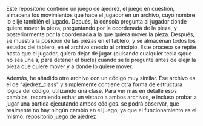 Este repositorio contiene un juego de ajedrez, el juego en cuestión, almacena los movimientos que hace el jugador en un archivo, cuyo nombre lo elije también el jugado. Depués, la consola pregunta al jugador donde quiere
mover la pieza, preguntando por la coordenada de la pieza, y posteriormente por la coordenada a la que quiera mover la pieza. Después, se muestra la posición de las piezas en el tablero, y se almacenan todos los estados
del tablero, en el archivo creado al principio. Este proceso se repite hasta que el jugador, quiera dejar de jugar (pulsando cualquier tecla s¡que no sea una s, para detener el bucle) cuando se le pregunte antes de elejir
la pieza que quiere mover y a donde lo quiere mover.

Además, he añadido otro archivo con un código muy similar. Ese archivo es el de "ajedrez_class" y simplemente contiene otra forma de estructura lógica del código, utilizando una clase. Para ver más en detalle esos cambios,
recomiendo echar un vistazo a ambos archivos, e incluso probar a jugar una partida ejecutando ambos códigos. se podrá observar, que realmente no hay ningún cambio en el juego, ya que el funcionamiento es el mismo.
[repositorio juego de ajedrez](https://github.com/Valdi183/Chess_game)

